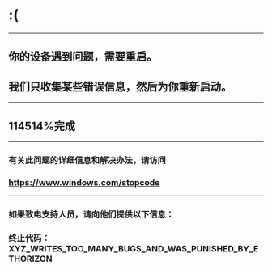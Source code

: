 # :(

------------

## 你的设备遇到问题，需要重启。
## 我们只收集某些错误信息，然后为你重新启动。

------------

## 114514%完成

------------

### 有关此问题的详细信息和解决办法，请访问
### https://www.windows.com/stopcode

------------

### 如果致电支持人员，请向他们提供以下信息：
### 终止代码：XYZ_WRITES_TOO_MANY_BUGS_AND_WAS_PUNISHED_BY_ETHORIZON
